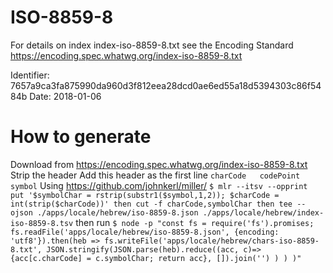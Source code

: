 # ISO-8859-8
For details on index index-iso-8859-8.txt see the Encoding Standard
https://encoding.spec.whatwg.org/index-iso-8859-8.txt

Identifier: 7657a9ca3fa875990da960d3f812eea28dcd0ae6ed55a18d5394303c86f5484b
Date: 2018-01-06

# How to generate
Download from https://encoding.spec.whatwg.org/index-iso-8859-8.txt
Strip the header
Add this header as the first line
`charCode	codePoint	symbol`
Using https://github.com/johnkerl/miller/
`$ mlr --itsv --opprint put '$symbolChar = rstrip(substr1($symbol,1,2)); $charCode = int(strip($charCode))' then cut -f charCode,symbolChar then tee --ojson ./apps/locale/hebrew/iso-8859-8.json ./apps/locale/hebrew/index-iso-8859-8.tsv`
then run
`$ node -p "const fs = require('fs').promises; fs.readFile('apps/locale/hebrew/iso-8859-8.json', {encoding: 'utf8'}).then(heb => fs.writeFile('apps/locale/hebrew/chars-iso-8859-8.txt', JSON.stringify(JSON.parse(heb).reduce((acc, c)=>{acc[c.charCode] = c.symbolChar; return acc}, []).join('') ) ) )"`